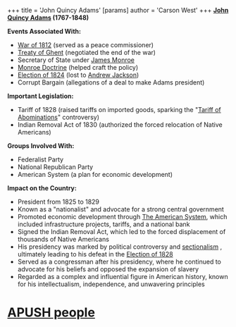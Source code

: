 +++
 title = 'John Quincy Adams'
[params]
	author = 'Carson West'
+++
**[John Quincy Adams](./../john-quincy-adams/) (1767-1848)**

**Events Associated With:**

* [War of 1812](./../war-of-1812/) (served as a peace commissioner)
* [Treaty of Ghent](./../treaty-of-ghent/) (negotiated the end of the war)
* Secretary of State under [James Monroe](./../james-monroe/)
* [Monroe Doctrine](./../monroe-doctrine/) (helped craft the policy)
* [Election of 1824](./../election-of-1824/) (lost to [Andrew Jackson](./../andrew-jackson/))
* Corrupt Bargain (allegations of a deal to make Adams president)

**Important Legislation:**

* Tariff of 1828 (raised tariffs on imported goods, sparking the "[Tariff of Abominations](./../tariff-of-abominations/)" controversy)
* Indian Removal Act of 1830 (authorized the forced relocation of Native Americans)

**Groups Involved With:**

* Federalist Party
* National Republican Party
* American System (a plan for economic development)

**Impact on the Country:**

* President from 1825 to 1829
* Known as a "nationalist" and advocate for a strong central government
* Promoted economic development through [The American System](./../the-american-system/), which included infrastructure projects, tariffs, and a national bank
* Signed the Indian Removal Act, which led to the forced displacement of thousands of Native Americans
* His presidency was marked by political controversy and  [sectionalism](./../sectionalism/) , ultimately leading to his defeat in the [Election of 1828](./../election-of-1828/)
* Served as a congressman after his presidency, where he continued to advocate for his beliefs and opposed the expansion of slavery
* Regarded as a complex and influential figure in American history, known for his intellectualism, independence, and unwavering principles
# [APUSH people](./../apush-people/)